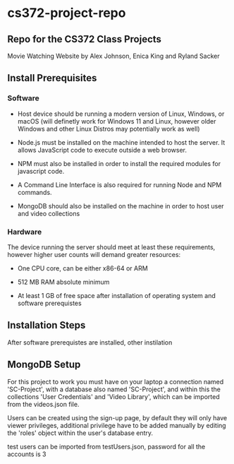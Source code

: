 # cs372-project-repo

## Repo for the CS372 Class Projects

Movie Watching Website 
by Alex Johnson, Enica King and Ryland Sacker 

## Install Prerequisites 

### Software

* Host device should be running a modern version of Linux, Windows, or macOS (will definetly work for Windows 11 and Linux, however older Windows and other Linux Distros may potentially work as well)
  
* Node.js must be installed on the machine intended to host the server. It allows JavaScript code to execute outside a web browser.

* NPM must also be installed in order to install the required modules for javascript code.

* A Command Line Interface is also required for running Node and NPM commands. 

* MongoDB should also be installed on the machine in order to host user and video collections

### Hardware
  The device running the server should meet at least these requirements, however higher user counts will demand greater resources: 
  
  * One CPU core, can be either x86-64 or ARM
    
  * 512 MB RAM absolute minimum
    
  * At least 1 GB of free space after installation of operating system and software prerequistes

## Installation Steps

After software prerequistes are installed, other instilation 





## MongoDB Setup

For this project to work you must have on your laptop a connection named 'SC-Project', with a database also named 'SC-Project', and within this the collections 'User Credentials' and 'Video Library', which can be imported from the videos.json file.

Users can be created using the sign-up page, by default they will only have viewer privileges, additional privilege have to be added manually by editing the 'roles' object within the user's database entry.

test users can be imported from testUsers.json, password for all the accounts is 3
